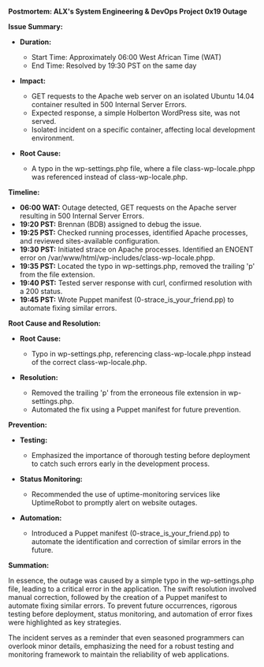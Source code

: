 **Postmortem: ALX's System Engineering & DevOps Project 0x19 Outage**

**Issue Summary:**

- **Duration:** 
  - Start Time: Approximately 06:00 West African Time (WAT)
  - End Time: Resolved by 19:30 PST on the same day

- **Impact:**
  - GET requests to the Apache web server on an isolated Ubuntu 14.04 container resulted in 500 Internal Server Errors.
  - Expected response, a simple Holberton WordPress site, was not served.
  - Isolated incident on a specific container, affecting local development environment.

- **Root Cause:**
  - A typo in the wp-settings.php file, where a file class-wp-locale.phpp was referenced instead of class-wp-locale.php.

**Timeline:**

- **06:00 WAT:** Outage detected, GET requests on the Apache server resulting in 500 Internal Server Errors.
- **19:20 PST:** Brennan (BDB) assigned to debug the issue.
- **19:25 PST:** Checked running processes, identified Apache processes, and reviewed sites-available configuration.
- **19:30 PST:** Initiated strace on Apache processes. Identified an ENOENT error on /var/www/html/wp-includes/class-wp-locale.phpp.
- **19:35 PST:** Located the typo in wp-settings.php, removed the trailing 'p' from the file extension.
- **19:40 PST:** Tested server response with curl, confirmed resolution with a 200 status.
- **19:45 PST:** Wrote Puppet manifest (0-strace_is_your_friend.pp) to automate fixing similar errors.

**Root Cause and Resolution:**

- **Root Cause:**
  - Typo in wp-settings.php, referencing class-wp-locale.phpp instead of the correct class-wp-locale.php.

- **Resolution:**
  - Removed the trailing 'p' from the erroneous file extension in wp-settings.php.
  - Automated the fix using a Puppet manifest for future prevention.

**Prevention:**

- **Testing:**
  - Emphasized the importance of thorough testing before deployment to catch such errors early in the development process.

- **Status Monitoring:**
  - Recommended the use of uptime-monitoring services like UptimeRobot to promptly alert on website outages.

- **Automation:**
  - Introduced a Puppet manifest (0-strace_is_your_friend.pp) to automate the identification and correction of similar errors in the future.

**Summation:**

In essence, the outage was caused by a simple typo in the wp-settings.php file, leading to a critical error in the application. The swift resolution involved manual correction, followed by the creation of a Puppet manifest to automate fixing similar errors. To prevent future occurrences, rigorous testing before deployment, status monitoring, and automation of error fixes were highlighted as key strategies.

The incident serves as a reminder that even seasoned programmers can overlook minor details, emphasizing the need for a robust testing and monitoring framework to maintain the reliability of web applications.

